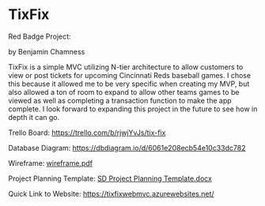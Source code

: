 # TixFix
Red Badge Project:

by Benjamin Chamness

TixFix is a simple MVC utilizing N-tier architecture to allow customers to view or post tickets for upcoming Cincinnati Reds baseball games.  I chose this because it allowed me to be very specific when creating my MVP, but also allowed a ton of room to expand to allow other teams games to be viewed as well as completing a transaction function to make the app complete. I look forward to expanding this project in the future to see how in depth it can go.

Trello Board: https://trello.com/b/rjwjYvJs/tix-fix

Database Diagram: https://dbdiagram.io/d/6061e208ecb54e10c33dc782

Wireframe: [wireframe.pdf](https://github.com/Benjamin-Chamness/TixFix/files/6297004/wireframe.pdf)

Project Planning Template: [SD Project Planning Template.docx](https://github.com/Benjamin-Chamness/TixFix/files/6297084/SD.Project.Planning.Template.docx)

Quick Link to Website: https://tixfixwebmvc.azurewebsites.net/



